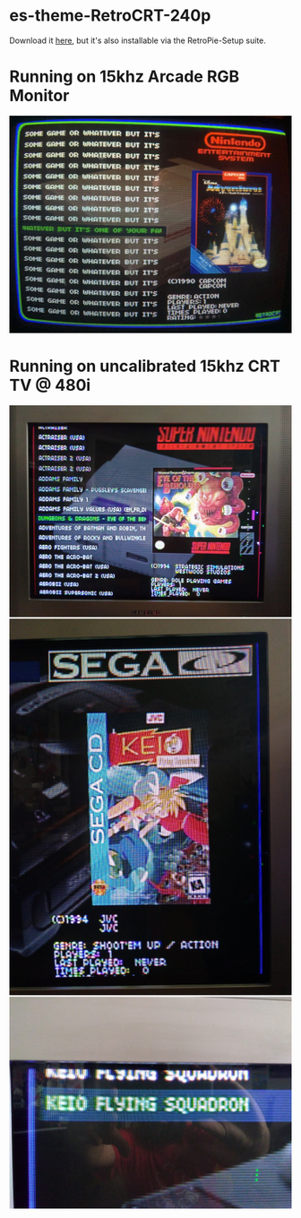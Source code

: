 # es-theme-RetroCRT-240p

Download it [here](https://github.com/xovox/es-theme-RetroCRT-240p), but it's also installable via the RetroPie-Setup suite.

# Running on 15khz Arcade RGB Monitor

![alt text](https://raw.githubusercontent.com/xovox/RetroCRT-Media/master/RetroCRT-240p/NES_Mockup.png)

# Running on uncalibrated 15khz CRT TV @ 480i
![alt text](https://raw.githubusercontent.com/xovox/RetroCRT-Media/master/RetroCRT-240p/User_Submitted_480i_1.jpg)
![alt text](https://raw.githubusercontent.com/xovox/RetroCRT-Media/master/RetroCRT-240p/User_Submitted_480i_2.jpg)
![alt text](https://raw.githubusercontent.com/xovox/RetroCRT-Media/master/RetroCRT-240p/User_Submitted_480i_3.jpg)
